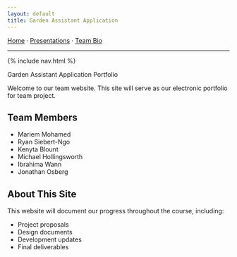 ```yaml
---
layout: default
title: Garden Assistant Application
---
```

<link rel="stylesheet" href="{{ site.baseurl }}/assets/css/custom.css">

<!-- NAV BAR (manual) -->
<p>
  <a href="/Garden-Assistant-Application/">Home</a> ·
  <a href="/Garden-Assistant-Application/presentations">Presentations</a> ·
  <a href="/Garden-Assistant-Application/team">Team Bio</a>
</p>
<hr>
{% include nav.html %}

Garden Assistant Application Portfolio

Welcome to our team website. This site will serve as our electronic portfolio for team project.

## Team Members 
- Mariem Mohamed
- Ryan Siebert-Ngo 
- Kenyta Blount
- Michael Hollingsworth
- Ibrahima Wann
- Jonathan Osberg


## About This Site
This website will document our progress throughout the course, including:
- Project proposals
- Design documents
- Development updates
- Final deliverables
 
